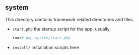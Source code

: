 ## system

This directory  contains framework related directories and files.

- `start.php`
  the startup script for the app. usually,
  
  ```php
  root# php system/start.php
  ```

- `install/` installation scripts here